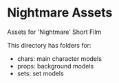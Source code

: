 Nightmare Assets
================

Assets for 'Nightmare' Short Film

This directory has folders for:

* chars: main character models
* props: background models
* sets: set models



